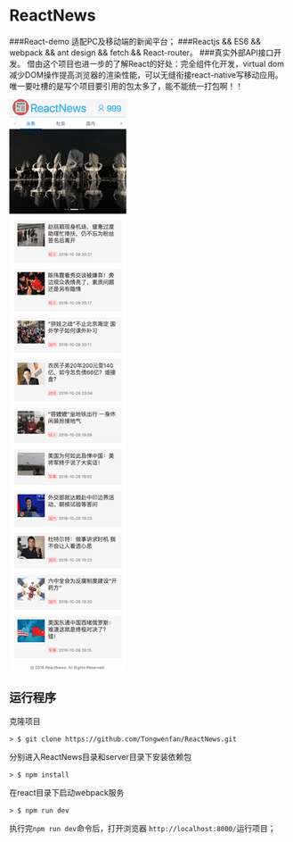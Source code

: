 # ReactNews
###React-demo 适配PC及移动端的新闻平台；
###Reactjs && ES6 && webpack && ant design && fetch && React-router。
###真实外部API接口开发。
借由这个项目也进一步的了解React的好处：完全组件化开发，virtual dom减少DOM操作提高浏览器的渲染性能，可以无缝衔接react-native写移动应用。唯一要吐槽的是写个项目要引用的包太多了，能不能统一打包啊！！

![Mou icon](./11.png)

## 运行程序

克隆项目

```
> $ git clone https://github.com/Tongwenfan/ReactNews.git
```

分别进入ReactNews目录和server目录下安装依赖包

```
> $ npm install
```


在react目录下启动webpack服务

```
> $ npm run dev
```

执行完`npm run dev`命令后，打开浏览器 `http://localhost:8000/`运行项目；
